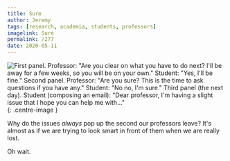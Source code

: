 ```yaml
---
title: Sure
author: Jeremy
tags: [research, academia, students, professors]
imagelink: Sure
permalink: /277
date: 2020-05-11
---
```


![First panel. Professor: "Are you clear on what you have to do next? I'll be away for a few weeks, so you will be on your own." Student: "Yes, I'll be fine." Second panel. Professor: "Are you sure? This is the time to ask questions if you have any." Student: "No no, I'm sure." Third panel (the next day). Student (composing an email): "Dear professor, I'm having a slight issue that I hope you can help me with..."](https://res.cloudinary.com/dh3hm8pb7/image/upload/c_scale,q_auto:best,w_615/v1535842782/Handwaving/Published/Sure.png){: .centre-image }

Why do the issues *always* pop up the second our professors leave? It's almost as if we are trying to look smart in front of them when we are really lost.

Oh wait.
